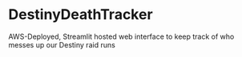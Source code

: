 # DestinyDeathTracker
AWS-Deployed, Streamlit hosted web interface to keep track of who messes up our Destiny raid runs
